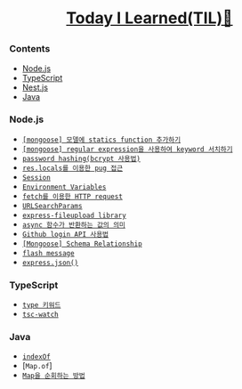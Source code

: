 # <p align="center">[Today I Learned(TIL)🚀](https://github.com/Brylimo/TIL/issues)</p>
### Contents
- [Node.js](#Node.js)
- [TypeScript](#TypeScript)
- [Nest.js](#Nest.js)
- [Java](#Java)

### Node.js
- [`[mongoose] 모델에 statics function 추가하기`](https://github.com/Brylimo/TIL/issues/2)
- [`[mongoose] regular expression을 사용하여 keyword 서치하기`](https://github.com/Brylimo/TIL/issues/3)
- [`password hashing(bcrypt 사용법)`](https://github.com/Brylimo/TIL/issues/4)
- [`res.locals를 이용한 pug 접근`](https://github.com/Brylimo/TIL/issues/5)
- [`Session`](https://github.com/Brylimo/TIL/issues/6)
- [`Environment Variables`](https://github.com/Brylimo/TIL/issues/7)
- [`fetch를 이용한 HTTP request`](https://github.com/Brylimo/TIL/issues/8)
- [`URLSearchParams`](https://github.com/Brylimo/TIL/issues/9)
- [`express-fileupload library`](https://github.com/Brylimo/TIL/issues/12)
- [`async 함수가 반환하는 값의 의미`](https://github.com/Brylimo/TIL/issues/13)
- [`Github login API 사용법`](https://github.com/Brylimo/TIL/issues/14)
- [`[Mongoose] Schema Relationship`](https://github.com/Brylimo/TIL/issues/15)
- [`flash message`](https://github.com/Brylimo/TIL/issues/16)
- [`express.json()`](https://github.com/Brylimo/TIL/issues/17)

### TypeScript
- [`type 키워드`](https://github.com/Brylimo/TIL/issues/10)
- [`tsc-watch`](https://github.com/Brylimo/TIL/issues/11)

### Java
- [`indexOf`](https://github.com/Brylimo/TIL/issues/18)
- [`Map.of`]
- [`Map을 순회하는 방법`](https://github.com/Brylimo/TIL/issues/19)
